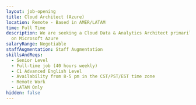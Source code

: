 ```yaml
---
layout: job-opening
title: Cloud Architect (Azure)
location: Remote - Based in AMER/LATAM
time: Full Time
description: We are seeking a Cloud Data & Analytics Architect primarily focused
  on Microsoft Azure
salaryRange: Negotiable
staffAugmentation: Staff Augmentation
skillsAndReqs:
  - Senior Level
  - Full-time job (40 hours weekly)
  - C1 Advanced English Level
  - Availability from 8-5 pm in the CST/PST/EST time zone
  - Remote Work
  - LATAM Only
hidden: false
---
```

